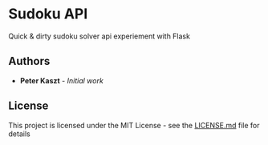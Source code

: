 # Sudoku API

Quick & dirty sudoku solver api experiement with Flask

## Authors

* **Peter Kaszt** - *Initial work*

## License

This project is licensed under the MIT License - see the [LICENSE.md](LICENSE.md) file for details


